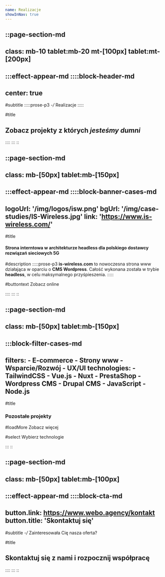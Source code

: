 ```yaml
---
name: Realizacje
showInNav: true
---
```

::page-section-md
---
class:  mb-10 tablet:mb-20 mt-[100px] tablet:mt-[200px]
---
:::effect-appear-md
::::block-header-md
---
center: true
---

#subtitle
:::::prose-p3 
*-/* Realizacje 
:::::

#title
## Zobacz projekty z których *jesteśmy dumni*

::::
:::
::


::page-section-md
---
class: mb-[50px] tablet:mb-[150px]
---
:::effect-appear-md
::::block-banner-cases-md
---
logoUrl: '/img/logos/isw.png'
bgUrl: '/img/case-studies/IS-Wireless.jpg'
link: 'https://www.is-wireless.com/'
---

#title
#### Strona interntowa w architekturze headless dla polskiego dostawcy rozwiązań sieciowych 5G

#description
:::::prose-p3
**is-wireless.com** to nowoczesna strona www działająca w oparciu o **CMS Wordpress**. Całość wykonana została w trybie **headless**, w celu maksymalnego przyśpieszenia.
:::::

#buttontext
Zobacz online

::::
:::
::




::page-section-md
---
class: mb-[50px] tablet:mb-[150px]
---

:::block-filter-cases-md
---
filters:
    - E-commerce
    - Strony www
    - Wsparcie/Rozwój
    - UX/UI
technologies:
    - TailwindCSS
    - Vue.js
    - Nuxt
    - PrestaShop
    - Wordpress CMS
    - Drupal CMS
    - JavaScript
    - Node.js
---

#title
### Pozostałe projekty

#loadMore
Zobacz więcej

#select
Wybierz technologie



:::
::



::page-section-md
---
class: mb-[50px] tablet:mb-[100px]
---
:::effect-appear-md
::::block-cta-md
---
button.link: https://www.webo.agency/kontakt
button.title: 'Skontaktuj się'
---

#subtitle
*-/* Zainteresowała Cię nasza oferta?

#title
## Skontaktuj się z nami i rozpocznij współpracę


::::
:::
::